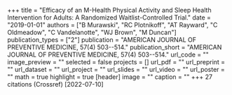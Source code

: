 +++
title = "Efficacy of an M-Health Physical Activity and Sleep Health Intervention for Adults: A Randomized Waitlist-Controlled Trial."
date = "2019-01-01"
authors = ["B Murawski", "RC Plotnikoff", "AT Rayward", "C Oldmeadow", "C Vandelanotte", "WJ Brown", "M Duncan"]
publication_types = ["2"]
publication = "AMERICAN JOURNAL OF PREVENTIVE MEDICINE, 57(4) 503--514."
publication_short = "AMERICAN JOURNAL OF PREVENTIVE MEDICINE, 57(4) 503--514."
url_code = ""
image_preview = ""
selected = false
projects = []
url_pdf = ""
url_preprint = ""
url_dataset = ""
url_project = ""
url_slides = ""
url_video = ""
url_poster = ""
math = true
highlight = true
[header]
image = ""
caption = ""
+++
27 citations (Crossref) [2022-07-10]
